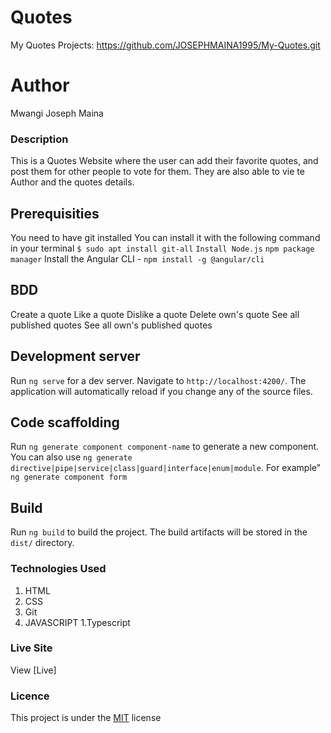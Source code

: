 # Quotes
My Quotes Projects: https://github.com/JOSEPHMAINA1995/My-Quotes.git

# Author
Mwangi Joseph Maina

### Description
This is a Quotes Website where the user can add their favorite quotes, and post them for other people to vote for them. They are also able to vie te Author and the quotes details.

## Prerequisities
You need to have git installed
You can install it with the following command in your terminal
`$ sudo apt install git-all`
`Install Node.js`
`npm package manager`
Install the Angular CLI - `npm install -g @angular/cli`

## BDD
Create a quote
Like a quote
Dislike a quote
Delete own's quote
See all published quotes
See all own's published quotes


## Development server

Run `ng serve` for a dev server. Navigate to `http://localhost:4200/`. The application will automatically reload if you change any of the source files.

## Code scaffolding

Run `ng generate component component-name` to generate a new component. You can also use `ng generate directive|pipe|service|class|guard|interface|enum|module`.
For example" `ng generate component form`

## Build

Run `ng build` to build the project. The build artifacts will be stored in the `dist/` directory.

### Technologies Used
1. HTML
1. CSS
1. Git
1. JAVASCRIPT
1.Typescript

### Live Site
View [Live] 

### Licence
This project is under the  [MIT](license) license